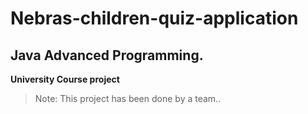 # Nebras-children-quiz-application
## Java Advanced Programming.
**University Course project**
>Note: This project has been done by a team..

